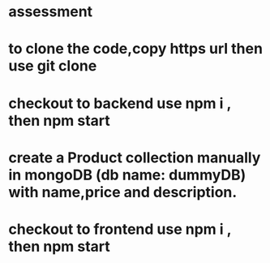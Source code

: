 # assessment

# to clone the code,copy https url then use git clone <copied https url>

# checkout to backend use npm i , then npm start

# create a Product collection manually in mongoDB (db name: dummyDB) with name,price and description.

# checkout to frontend use npm i , then npm start
